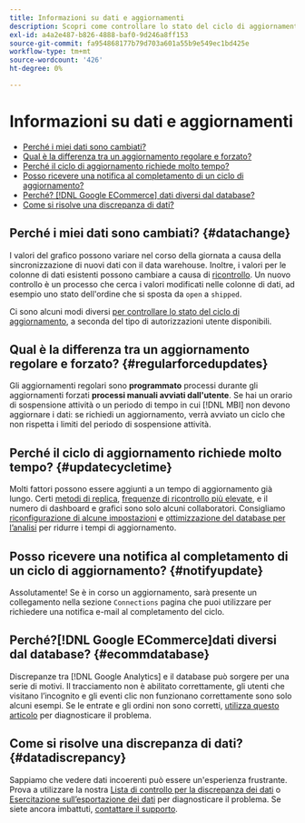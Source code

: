 ```yaml
---
title: Informazioni su dati e aggiornamenti
description: Scopri come controllare lo stato del ciclo di aggiornamento.
exl-id: a4a2e487-b826-4888-baf0-9d246a8ff153
source-git-commit: fa954868177b79d703a601a55b9e549ec1bd425e
workflow-type: tm+mt
source-wordcount: '426'
ht-degree: 0%

---
```


# Informazioni su dati e aggiornamenti

* [Perché i miei dati sono cambiati?](#datachange)
* [Qual è la differenza tra un aggiornamento regolare e forzato?](#regularforcedupdates)
* [Perché il ciclo di aggiornamento richiede molto tempo?](#updatecycletime)
* [Posso ricevere una notifica al completamento di un ciclo di aggiornamento?](#notifyupdate)
* [Perché? [!DNL Google ECommerce] dati diversi dal database?](#ecommdatabase)
* [Come si risolve una discrepanza di dati?](#datadiscrepancy)

## Perché i miei dati sono cambiati? {#datachange}

I valori del grafico possono variare nel corso della giornata a causa della sincronizzazione di nuovi dati con il data warehouse. Inoltre, i valori per le colonne di dati esistenti possono cambiare a causa di [ricontrollo](../data-warehouse-mgr/cfg-data-rechecks.md). Un nuovo controllo è un processo che cerca i valori modificati nelle colonne di dati, ad esempio uno stato dell&#39;ordine che si sposta da `open` a `shipped`.

Ci sono alcuni modi diversi [per controllare lo stato del ciclo di aggiornamento](../../best-practices/check-update-cycle.md), a seconda del tipo di autorizzazioni utente disponibili.

## Qual è la differenza tra un aggiornamento regolare e forzato? {#regularforcedupdates}

Gli aggiornamenti regolari sono **programmato** processi durante gli aggiornamenti forzati **processi manuali avviati dall&#39;utente**. Se hai un orario di sospensione attività o un periodo di tempo in cui [!DNL MBI] non devono aggiornare i dati: se richiedi un aggiornamento, verrà avviato un ciclo che non rispetta i limiti del periodo di sospensione attività.

## Perché il ciclo di aggiornamento richiede molto tempo? {#updatecycletime}

Molti fattori possono essere aggiunti a un tempo di aggiornamento già lungo. Certi [metodi di replica](../data-warehouse-mgr/cfg-replication-methods.md), [frequenze di ricontrollo più elevate](../data-warehouse-mgr/cfg-data-rechecks.md), e il numero di dashboard e grafici sono solo alcuni collaboratori. Consigliamo [riconfigurazione di alcune impostazioni](../../best-practices/reduce-update-cycle-time.md) e [ottimizzazione del database per l’analisi](../../best-practices/opt-db-analysis.md) per ridurre i tempi di aggiornamento.

## Posso ricevere una notifica al completamento di un ciclo di aggiornamento? {#notifyupdate}

Assolutamente! Se è in corso un aggiornamento, sarà presente un collegamento nella sezione `Connections` pagina che puoi utilizzare per richiedere una notifica e-mail al completamento del ciclo.

## Perché?[!DNL Google ECommerce]dati diversi dal database? {#ecommdatabase}

Discrepanze tra [!DNL Google Analytics] e il database può sorgere per una serie di motivi. Il tracciamento non è abilitato correttamente, gli utenti che visitano l’incognito e gli eventi clic non funzionano correttamente sono solo alcuni esempi. Se le entrate e gli ordini non sono corretti, [utilizza questo articolo](https://experienceleague.adobe.com/docs/commerce-knowledge-base/kb/troubleshooting/miscellaneous/diagnosing-google-ecommerce-revenue-discrepancies.html?lang=en) per diagnosticare il problema.

## Come si risolve una discrepanza di dati? {#datadiscrepancy}

Sappiamo che vedere dati incoerenti può essere un&#39;esperienza frustrante. Prova a utilizzare la nostra [Lista di controllo per la discrepanza dei dati](https://experienceleague.adobe.com/docs/commerce-knowledge-base/kb/troubleshooting/miscellaneous/diagnosing-a-data-discrepancy.html?lang=en) o [Esercitazione sull’esportazione dei dati](https://experienceleague.adobe.com/docs/commerce-knowledge-base/kb/troubleshooting/miscellaneous/using-data-exports-to-pinpoint-discrepancies.html?lang=en) per diagnosticare il problema. Se siete ancora imbattuti, [contattare il supporto](https://experienceleague.adobe.com/docs/commerce-knowledge-base/kb/troubleshooting/miscellaneous/mbi-service-policies.html?lang=en).
